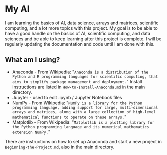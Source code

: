 # My AI
I am learning the basics of AI, data science, arrays and matrices, scientific computing, and a lot more topics with this project. My goal is to be able to have a good handle on the basics of AI, scientific computing, and data sciences and be able to keep learning after this project is complete.
I will be regularly updating the documentation and code until I am done with this.

## What am I using?
- Anaconda - From Wikipedia: "`Anaconda is a distribution of the Python and R programming languages for scientific computing, that aims to simplify package management and deployment.`" Install instructions are listed in `How-to-Install-Anaconda.md` in the main directory.
- Jupyter - used to edit .ipynb / Jupyter Notebook files
- NumPy - From Wikipedia: "`NumPy is a library for the Python programming language, adding support for large, multi-dimensional arrays and matrices, along with a large collection of high-level mathematical functions to operate on these arrays.`"
- Matplotlib - From Wikipedia: "`Matplotlib is a plotting library for the Python programming language and its numerical mathematics extension NumPy.`"

There are instructions on how to set up Anaconda and start a new project in `Beginning-the-Project.md`, also in the main directory.
